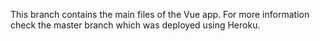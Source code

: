 This branch contains the main files of the Vue app. For more information check the master branch which was deployed using Heroku.
